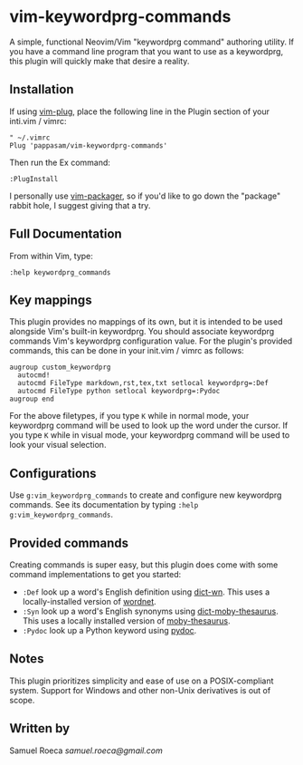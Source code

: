 # vim-keywordprg-commands

A simple, functional Neovim/Vim "keywordprg command" authoring utility. If you have a command line program that you want to use as a keywordprg, this plugin will quickly make that desire a reality.

## Installation

If using [vim-plug](https://github.com/junegunn/vim-plug), place the following line in the Plugin section of your inti.vim / vimrc:

```vim
" ~/.vimrc
Plug 'pappasam/vim-keywordprg-commands'
```

Then run the Ex command:

```vim
:PlugInstall
```

I personally use [vim-packager](https://github.com/kristijanhusak/vim-packager), so if you'd like to go down the "package" rabbit hole, I suggest giving that a try.

## Full Documentation

From within Vim, type:

```vim
:help keywordprg_commands
```

## Key mappings

This plugin provides no mappings of its own, but it is intended to be used
alongside Vim's built-in keywordprg. You should associate keywordprg commands
Vim's keywordprg configuration value. For the plugin's provided commands, this
can be done in your init.vim / vimrc as follows:

```vim
augroup custom_keywordprg
  autocmd!
  autocmd FileType markdown,rst,tex,txt setlocal keywordprg=:Def
  autocmd FileType python setlocal keywordprg=:Pydoc
augroup end
```

For the above filetypes, if you type `K` while in normal mode, your keywordprg
command will be used to look up the word under the cursor. If you type `K`
while in visual mode, your keywordprg command will be used to look your visual
selection.

## Configurations

Use `g:vim_keywordprg_commands` to create and configure new keywordprg commands. See its documentation by typing `:help g:vim_keywordprg_commands`.

## Provided commands

Creating commands is super easy, but this plugin does come with some command implementations to get you started:

* `:Def` look up a word's English definition using [dict-wn](https://packages.debian.org/stretch/dict-wn). This uses a locally-installed version of [wordnet](https://wordnet.princeton.edu/).
* `:Syn` look up a word's English synonyms using [dict-moby-thesaurus](https://packages.debian.org/sid/text/dict-moby-thesaurus). This uses a locally installed version of [moby-thesaurus](http://www.moby-thesaurus.org/).
* `:Pydoc` look up a Python keyword using [pydoc](https://docs.python.org/3.8/library/pydoc.html).

## Notes

This plugin prioritizes simplicity and ease of use on a POSIX-compliant system. Support for Windows and other non-Unix derivatives is out of scope.

## Written by

Samuel Roeca _samuel.roeca@gmail.com_
